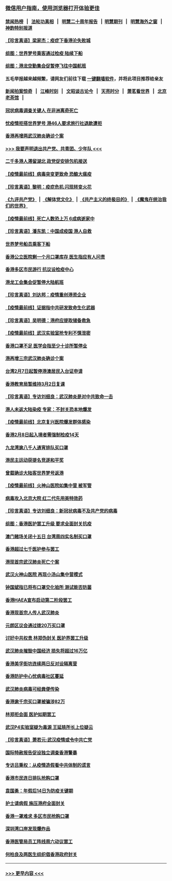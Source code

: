### [微信用户指南，使用浏览器打开体验更佳](https://github.com/gfw-breaker/banned-news1/blob/master/indexes/wechat-guide.md?t=0)
#### [禁闻热榜](热点新闻.md?t=0)  &nbsp;&nbsp;|&nbsp;&nbsp; [法轮功真相](https://github.com/gfw-breaker/truth/blob/master/README.md?t=0) &nbsp;&nbsp;|&nbsp;&nbsp; [明慧二十周年报告](https://github.com/gfw-breaker/mh-reports/blob/master/README.md?t=0) &nbsp;&nbsp;|&nbsp;&nbsp;[明慧期刊](https://github.com/gfw-breaker/mh-qikan) &nbsp;&nbsp;|&nbsp;&nbsp; [明慧海外之窗](https://github.com/gfw-breaker/mh-news/blob/master/README.md?t=0) &nbsp;&nbsp;|&nbsp;&nbsp; [神韵特别报道](https://github.com/gfw-breaker/mh-news/blob/master/shenyun.md?t=0)
#### [【珍言真语】梁家杰：疫症下香港沦失败城](../pages/nsc415/n11861588.md?t=02120433) 
#### [组图：世界梦号乘客通过检疫 陆续下船](../pages/nsc415/n11858302.md?t=02120433) 
#### [组图：港龙空勤集会促暂停飞往中国航班](../pages/nsc415/n11858190.md?t=02120433) 
#### 五毛举报越来越频繁，请网友们前往下载 [一键翻墙软件](https://github.com/gfw-breaker/ssr-accounts)，并将此项目推荐给亲友
#### [新闻拍案惊奇](https://github.com/gfw-breaker/banned-news1/blob/master/pages/link4.md) &nbsp;&nbsp;|&nbsp;&nbsp; [江峰时刻](https://github.com/gfw-breaker/banned-news1/blob/master/pages/link4.md) &nbsp;&nbsp;|&nbsp;&nbsp; [文昭谈古论今](https://github.com/gfw-breaker/banned-news1/blob/master/pages/link4.md) &nbsp;&nbsp;|&nbsp;&nbsp; [天亮时分](https://github.com/gfw-breaker/banned-news1/blob/master/pages/link4.md) &nbsp;&nbsp;|&nbsp;&nbsp; [萧茗看世界](https://github.com/gfw-breaker/banned-news1/blob/master/pages/link4.md) &nbsp;&nbsp;|&nbsp;&nbsp; [北京老茶馆](https://github.com/gfw-breaker/banned-news1/blob/master/pages/link4.md) &nbsp;&nbsp;|&nbsp;&nbsp; 
#### [冠状病毒调查关键人 在非洲离奇死亡](../pages/nsc415/n11859798.md?t=02120433) 
#### [忧疫情拒搭世界梦号 港46人要求旅行社退款遭拒](../pages/nsc415/n11859849.md?t=02120433) 
#### [香港再增两武汉肺炎确诊个案](../pages/nsc415/n11859833.md?t=02120433) 
#### [>>> 我要声明退出共产党、共青团、少年队 <<<](https://github.com/begood0513/goodnews/blob/master/quit/letter.md) 
#### [二千多港人滞留湖北 政党促安排包机接送](../pages/nsc415/n11859831.md?t=02120433) 
#### [【疫情最前线】病毒突变更致命 恐酿大瘟疫](../pages/nsc415/n11859604.md?t=02120433) 
#### [【珍言真语】黎明：疫症危机 闪现转变火花](../pages/nsc415/n11859199.md?t=02120433) 
#### [《九评共产党》](https://github.com/begood0513/9ping.md/blob/master/README.md) &nbsp;|&nbsp; [《解体党文化》](../../../../jtdwh.md/blob/master/README.md)  &nbsp;|&nbsp; [《共产主义的终极目的》](../../../../gczydzjmd.md/blob/master/README.md) &nbsp;|&nbsp; [《魔鬼在统治我们的世界》](../../../../mgztzwmdsj.md/blob/master/README.md) 
#### [【疫情最前线】死亡人数恐上万 6成病逝家中](../pages/nsc415/n11856687.md?t=02120433) 
#### [【珍言真语】潘东凯：中国成疫国 港人自救](../pages/nsc415/n11856962.md?t=02120433) 
#### [世界梦号船员乘客下船](../pages/nsc415/n11856883.md?t=02120433) 
#### [香港公立医院剩一个月口罩库存 医生指应有人问责](../pages/nsc415/n11856875.md?t=02120433) 
#### [香港多区市民游行 抗议设检疫中心](../pages/nsc415/n11856866.md?t=02120433) 
#### [港龙工会集会促暂停大陆航班](../pages/nsc415/n11856840.md?t=02120433) 
#### [【珍言真语】刘达邦：疫情重创港资企业](../pages/nsc415/n11854274.md?t=02120433) 
#### [【疫情最前线】证据指中共研发致命生化武器](../pages/nsc415/n11853087.md?t=02120433) 
#### [【珍言真语】吴明德：港府应提取储备救急](../pages/nsc415/n11852734.md?t=02120433) 
#### [【疫情最前线】武汉实验室抢专利不慎泄密](../pages/nsc415/n11850310.md?t=02120433) 
#### [香港口罩不足 医学会指至少十诊所暂停业](../pages/nsc415/n11850301.md?t=02120433) 
#### [港再增三宗武汉肺炎确诊个案](../pages/nsc415/n11850328.md?t=02120433) 
#### [台湾2月7日起暂停港澳居民入台证申请](../pages/nsc415/n11850304.md?t=02120433) 
#### [香港教育局暂维持3月2日复课](../pages/nsc415/n11850260.md?t=02120433) 
#### [【珍言真语】专访刘细良：武汉肺炎是对中共致命一击](../pages/nsc415/n11849934.md?t=02120433) 
#### [港人未返大陆染疫 专家：不封关恐本地爆发](../pages/nsc415/n11848021.md?t=02120433) 
#### [【疫情最前线】北京复兴医院爆发群体感染](../pages/nsc415/n11847626.md?t=02120433) 
#### [香港2月8日起入境者需强制检疫14天](../pages/nsc415/n11847658.md?t=02120433) 
#### [九龙湾逾八千人通宵排队买口罩](../pages/nsc415/n11847647.md?t=02120433) 
#### [港民主运动获提名竞逐和平奖](../pages/nsc415/n11847633.md?t=02120433) 
#### [曾载确诊大陆客世界梦号返港](../pages/nsc415/n11847608.md?t=02120433) 
#### [【疫情最前线】火神山医院如集中营 被军管](../pages/nsc415/n11847524.md?t=02120433) 
#### [病毒攻入北京大院 红二代先用美特效药](../pages/nsc415/n11847427.md?t=02120433) 
#### [【珍言真语】专访刘细良：新冠状病毒不及共产党的病毒](../pages/nsc415/n11847164.md?t=02120433) 
#### [组图：香港医护罢工升级 要求全面封关抗疫](../pages/nsc415/n11844107.md?t=02120433) 
#### [澳门赌场关闭十五日 台湾周四实名制买口罩](../pages/nsc415/n11845083.md?t=02120433) 
#### [香港超过七千医护参与罢工](../pages/nsc415/n11845051.md?t=02120433) 
#### [港现首宗武汉肺炎死亡个案](../pages/nsc415/n11844998.md?t=02120433) 
#### [武汉火神山医院 再现小汤山集中营模式](../pages/nsc415/n11844763.md?t=02120433) 
#### [钟国斌指已将布口罩交化验所 测试能否防菌](../pages/nsc415/n11842783.md?t=02120433) 
#### [香港HAEA宣布启动第二阶段罢工](../pages/nsc415/n11842723.md?t=02120433) 
#### [香港现首宗人传人武汉肺炎](../pages/nsc415/n11842766.md?t=02120433) 
#### [元朗区议会通过拨20万买口罩](../pages/nsc415/n11842754.md?t=02120433) 
#### [讨好中共权贵 林郑伪封关 医护界罢工升级](../pages/nsc415/n11842359.md?t=02120433) 
#### [武汉肺炎摧毁中国经济 损失将超过16万亿](../pages/nsc415/n11839723.md?t=02120433) 
#### [香港美孚街坊连续两日反对设隔离营](../pages/nsc415/n11839962.md?t=02120433) 
#### [香港防护中心忧病毒社区蔓延](../pages/nsc415/n11839933.md?t=02120433) 
#### [武汉肺炎病毒可经粪便传染](../pages/nsc415/n11839939.md?t=02120433) 
#### [香港逾千宗买口罩被骗涉82万](../pages/nsc415/n11839914.md?t=02120433) 
#### [林郑拒会面 医护如期罢工](../pages/nsc415/n11839892.md?t=02120433) 
#### [武汉P4实验室疑为毒源 王延轶所长上位疑云](../pages/nsc415/n11835543.md?t=02120433) 
#### [【珍言真语】萧若元:武汉疫情或令中共亡党](../pages/nsc415/n11829394.md?t=02120433) 
#### [国际特赦报告促设独立调查香港警暴](../pages/nsc415/n11833845.md?t=02120433) 
#### [专访吕秉权：从疫情造假看中共体制的谎言](../pages/nsc415/n11833813.md?t=02120433) 
#### [香港市民连日排队抢购口罩](../pages/nsc415/n11833794.md?t=02120433) 
#### [袁国勇：年假后14日为防疫关键期](../pages/nsc415/n11831088.md?t=02120433) 
#### [护士请病假 施压港府全面封关](../pages/nsc415/n11831030.md?t=02120433) 
#### [香港一罩难求 多区市民抢购口罩](../pages/nsc415/n11831002.md?t=02120433) 
#### [深圳湾口岸发现爆炸品](../pages/nsc415/n11828802.md?t=02120433) 
#### [香港医管局员工阵线周六动议罢工](../pages/nsc415/n11828762.md?t=02120433) 
#### [何柏良及两医生组织倡香港政府封关](../pages/nsc415/n11828749.md?t=02120433) 

----
#### [ >>> 更早内容 <<< ](../indexes/nsc415-earlier.md)
